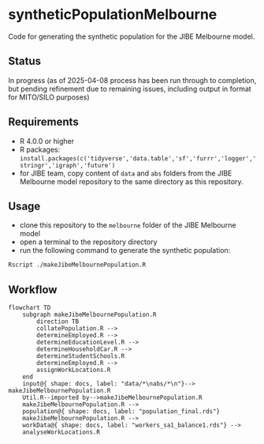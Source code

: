 # syntheticPopulationMelbourne
Code for generating the synthetic population for the JIBE Melbourne model.

## Status
In progress (as of 2025-04-08 process has been run through to completion, but pending refinement due to remaining issues, including output in format for MITO/SILO purposes)

## Requirements
- R 4.0.0 or higher
- R packages: `install.packages(c('tidyverse','data.table','sf','furrr','logger','stringr','igraph','future')`
- for JIBE team, copy content of `data` and `abs` folders from the JIBE Melbourne model repository to the same directory as this repository. 

## Usage
- clone this repository to the `melbourne` folder of the JIBE Melbourne model
- open a terminal to the repository directory
- run the following command to generate the synthetic population:
```bash
Rscript ./makeJibeMelbournePopulation.R
```

## Workflow 
```mermaid
flowchart TD
    subgraph makeJibeMelbournePopulation.R
        direction TB 
        collatePopulation.R -->
        determineEmployed.R -->
        determineEducationLevel.R -->
        determineHouseholdCar.R -->
        determineStudentSchools.R
        determineEmployed.R -->
        assignWorkLocations.R
    end
    input@{ shape: docs, label: "data/*\nabs/*\n"}--> makeJibeMelbournePopulation.R
    Util.R--imported by-->makeJibeMelbournePopulation.R
    makeJibeMelbournePopulation.R -->
    population@{ shape: docs, label: "population_final.rds"}
    makeJibeMelbournePopulation.R -->
    workData@{ shape: docs, label: "workers_sa1_balance1.rds"} -->
    analyseWorkLocations.R
```
